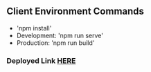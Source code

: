 ## Client Environment Commands

* 'npm install'
* Development: 'npm run serve'
* Production: 'npm run build'

### Deployed Link [HERE](https://dist-msdogvolho.now.sh/#/)
